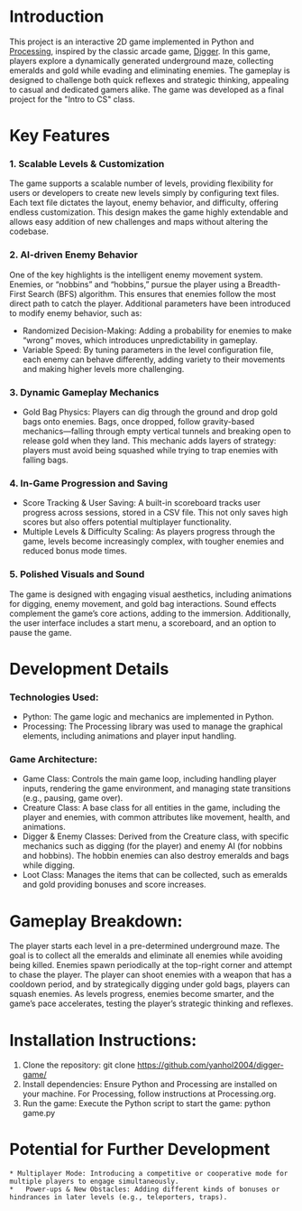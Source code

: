 # Introduction
This project is an interactive 2D game implemented in Python and [Processing](https://processing.org), inspired by the classic arcade game, [Digger](https://en.wikipedia.org/wiki/Digger_(video_game)). In this game, players explore a dynamically generated underground maze, collecting emeralds and gold while evading and eliminating enemies. The gameplay is designed to challenge both quick reflexes and strategic thinking, appealing to casual and dedicated gamers alike. The game was developed as a final project for the "Intro to CS" class.
# Key Features

### 1. Scalable Levels & Customization

The game supports a scalable number of levels, providing flexibility for users or developers to create new levels simply by configuring text files. Each text file dictates the layout, enemy behavior, and difficulty, offering endless customization. This design makes the game highly extendable and allows easy addition of new challenges and maps without altering the codebase.

### 2. AI-driven Enemy Behavior

One of the key highlights is the intelligent enemy movement system. Enemies, or “nobbins” and “hobbins,” pursue the player using a Breadth-First Search (BFS) algorithm. This ensures that enemies follow the most direct path to catch the player. Additional parameters have been introduced to modify enemy behavior, such as:

* Randomized Decision-Making: Adding a probability for enemies to make “wrong” moves, which introduces unpredictability in gameplay.
*	Variable Speed: By tuning parameters in the level configuration file, each enemy can behave differently, adding variety to their movements and making higher levels more challenging.

### 3. Dynamic Gameplay Mechanics

*	Gold Bag Physics: Players can dig through the ground and drop gold bags onto enemies. Bags, once dropped, follow gravity-based mechanics—falling through empty vertical tunnels and breaking open to release gold when they land. This mechanic adds layers of strategy: players must avoid being squashed while trying to trap enemies with falling bags.

### 4. In-Game Progression and Saving

*	Score Tracking & User Saving: A built-in scoreboard tracks user progress across sessions, stored in a CSV file. This not only saves high scores but also offers potential multiplayer functionality.
*	Multiple Levels & Difficulty Scaling: As players progress through the game, levels become increasingly complex, with tougher enemies and reduced bonus mode times.

### 5. Polished Visuals and Sound

The game is designed with engaging visual aesthetics, including animations for digging, enemy movement, and gold bag interactions. Sound effects complement the game’s core actions, adding to the immersion. Additionally, the user interface includes a start menu, a scoreboard, and an option to pause the game.

# Development Details

### Technologies Used:

*	Python: The game logic and mechanics are implemented in Python.
* Processing: The Processing library was used to manage the graphical elements, including animations and player input handling.

### Game Architecture:

*	Game Class: Controls the main game loop, including handling player inputs, rendering the game environment, and managing state transitions (e.g., pausing, game over).
*	Creature Class: A base class for all entities in the game, including the player and enemies, with common attributes like movement, health, and animations.
* Digger & Enemy Classes: Derived from the Creature class, with specific mechanics such as digging (for the player) and enemy AI (for nobbins and hobbins). The hobbin enemies can also destroy emeralds and bags while digging.
* Loot Class: Manages the items that can be collected, such as emeralds and gold providing bonuses and score increases.

# Gameplay Breakdown:

The player starts each level in a pre-determined underground maze. The goal is to collect all the emeralds and eliminate all enemies while avoiding being killed. Enemies spawn periodically at the top-right corner and attempt to chase the player. The player can shoot enemies with a weapon that has a cooldown period, and by strategically digging under gold bags, players can squash enemies. As levels progress, enemies become smarter, and the game’s pace accelerates, testing the player’s strategic thinking and reflexes.

# Installation Instructions:

1.	Clone the repository: git clone https://github.com/yanhol2004/digger-game/
2.	Install dependencies: Ensure Python and Processing are installed on your machine. For Processing, follow instructions at Processing.org.
3.	Run the game: Execute the Python script to start the game: python game.py

# Potential for Further Development

	* Multiplayer Mode: Introducing a competitive or cooperative mode for multiple players to engage simultaneously.
	*	Power-ups & New Obstacles: Adding different kinds of bonuses or hindrances in later levels (e.g., teleporters, traps).

